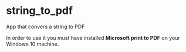 # string_to_pdf
App that convers a string to PDF

In order to use it you must have installed **Microsoft print to PDF** on your Windows 10 machine. 

